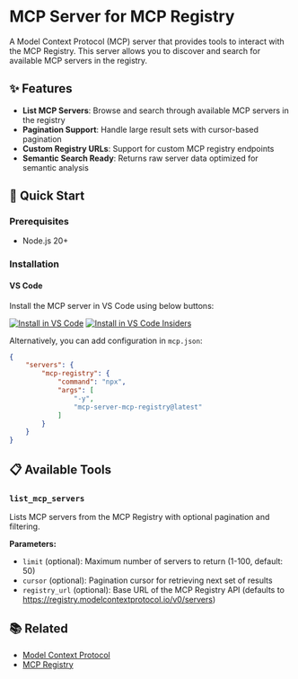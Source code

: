 # MCP Server for MCP Registry

A Model Context Protocol (MCP) server that provides tools to interact with the MCP Registry. This server allows you to discover and search for available MCP servers in the registry.

## ✨ Features

- **List MCP Servers**: Browse and search through available MCP servers in the registry
- **Pagination Support**: Handle large result sets with cursor-based pagination
- **Custom Registry URLs**: Support for custom MCP registry endpoints
- **Semantic Search Ready**: Returns raw server data optimized for semantic analysis

## 🚀 Quick Start

### Prerequisites

- Node.js 20+ 

### Installation

#### VS Code

Install the MCP server in VS Code using below buttons:

[![Install in VS Code](https://img.shields.io/badge/Install_MCP_Server_(npx)-VS_Code-0098FF)](https://insiders.vscode.dev/redirect?url=vscode%3Amcp%2Finstall%3F%257B%2522name%2522%253A%2522mcp-registry%2522%252C%2522command%2522%253A%2522npx%2522%252C%2522args%2522%253A%255B%2522-y%2522%252C%2522mcp-server-mcp-registry%2540latest%2522%255D%257D) [![Install in VS Code Insiders](https://img.shields.io/badge/Install_MCP_Server_(npx)-VS_Code_Insiders-24bfa5)](https://insiders.vscode.dev/redirect?url=vscode-insiders%3Amcp%2Finstall%3F%257B%2522name%2522%253A%2522mcp-registry%2522%252C%2522command%2522%253A%2522npx%2522%252C%2522args%2522%253A%255B%2522-y%2522%252C%2522mcp-server-mcp-registry%2540latest%2522%255D%257D)

Alternatively, you can add configuration in `mcp.json`:

```json
{
    "servers": {
        "mcp-registry": {
            "command": "npx",
            "args": [
                "-y",
                "mcp-server-mcp-registry@latest"
            ]
        }
    }
}
```

## 📋 Available Tools

### `list_mcp_servers`

Lists MCP servers from the MCP Registry with optional pagination and filtering.

**Parameters:**
- `limit` (optional): Maximum number of servers to return (1-100, default: 50)
- `cursor` (optional): Pagination cursor for retrieving next set of results
- `registry_url` (optional): Base URL of the MCP Registry API (defaults to https://registry.modelcontextprotocol.io/v0/servers)

## 📚 Related

- [Model Context Protocol](https://modelcontextprotocol.io/)
- [MCP Registry](https://github.com/modelcontextprotocol/registry)
